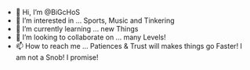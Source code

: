 - 👋 Hi, I’m @BiGcHoS
- 👀 I’m interested in ... Sports, Music and Tinkering
- 🌱 I’m currently learning ... new Things
- 💞️ I’m looking to collaborate on ... many Levels!
- 📫 How to reach me ... Patiences & Trust will makes things go Faster! I am not a Snob! I promise!

<!---
BiGcHoS/BiGcHoS is a ✨ special ✨ repository because its `README.md` (this file) appears on your GitHub profile.
You can click the Preview link to take a look at your changes.
--->
